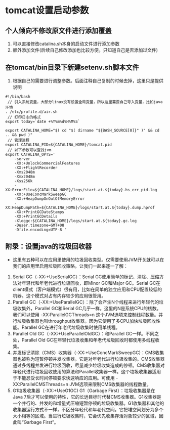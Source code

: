 # tomcat设置启动参数

## 个人倾向不修改原文件进行添加覆盖

1. 可以直接修改catalina.sh本身的启动文件进行添加参数
1. 额外添加文件(后续自己修改添加也比较方便。只知道自己是否添加过文件)

## 在tomcat/bin目录下新建setenv.sh脚本文件

1. 根据自己的需要进行调整参数。后面注释自己复制的时候去掉，这里只是提供说明

```
#!/bin/bash
 // 引入系统变量，大部分linux没有设置全局变量，所以这里需要自己导入变量，比如java环境
. /etc/profile.d/air.sh
 // 打印日志的格式
export today=`date +%Y%m%d%H%M%S`

export CATALINA_HOME="$( cd "$( dirname "${BASH_SOURCE[0]}" )" && cd .. && pwd )"
 // 管理进程
export CATALINA_PID=${CATALINA_HOME}/tomcat.pid
 // 以下参数可以查找jvm
export CATALINA_OPTS='
    -server
    -XX:+UnlockCommercialFeatures
    -XX:+FlightRecorder
    -Xms2048m
    -Xmx2048m
    -Xss256k 
    -XX:ErrorFile=${CATALINA_HOME}/logs/start.at.${today}.hs_err_pid.log 
    -XX:+UseConcMarkSweepGC 
    -XX:+HeapDumpOnOutOfMemoryError 
    -XX:HeapDumpPath=${CATALINA_HOME}/logs/start.at.${today}.dump.hprof 
    -XX:+PrintGCDateStamps 
    -XX:+PrintGCDetails 
    -Xloggc:${CATALINA_HOME}/logs/start.at.${today}.gc.log 
    -Duser.timezone=GMT+08 
    -Dfile.encoding=UTF-8 '
```

## 附录：设置java的垃圾回收器
* 这里有五种可以在应用里使用的垃圾回收类型。仅需要使用JVM开关就可以在我们的应用里启用垃圾回收策略。让我们一起来逐一了解：

1.  Serial GC（-XX:+UseSerialGC）：Serial GC使用简单的标记、清除、压缩方法对年轻代和年老代进行垃圾回收，即Minor GC和Major GC。Serial GC在client模式（客户端模式）很有用，比如在简单的独立应用和CPU配置较低的机器。这个模式对占有内存较少的应用很管用。
1.  Parallel GC（-XX:+UseParallelGC）：除了会产生N个线程来进行年轻代的垃圾收集外，Parallel GC和Serial GC几乎一样。这里的N是系统CPU的核数。我们可以使用 -XX:ParallelGCThreads=n 这个JVM选项来控制线程数量。并行垃圾收集器也叫throughput收集器。因为它使用了多CPU加快垃圾回收性能。Parallel GC在进行年老代垃圾收集时使用单线程。
1.  Parallel Old GC（-XX:+UseParallelOldGC）：和Parallel GC一样。不同之处，Parallel Old GC在年轻代垃圾收集和年老代垃圾回收时都使用多线程收集。
1.  并发标记清除（CMS）收集器（-XX:+UseConcMarkSweepGC)：CMS收集器也被称为短暂停顿并发收集器。它是对年老代进行垃圾收集的。CMS收集器通过多线程并发进行垃圾回收，尽量减少垃圾收集造成的停顿。CMS收集器对年轻代进行垃圾回收使用的算法和Parallel收集器一样。这个垃圾收集器适用于不能忍受长时间停顿要求快速响应的应用。可使用 -XX:ParallelCMSThreads=n JVM选项来限制CMS收集器的线程数量。
1.  G1垃圾收集器（-XX:+UseG1GC) G1（Garbage First）：垃圾收集器是在Java 7后才可以使用的特性，它的长远目标时代替CMS收集器。G1收集器是一个并行的、并发的和增量式压缩短暂停顿的垃圾收集器。G1收集器和其他的收集器运行方式不一样，不区分年轻代和年老代空间。它把堆空间划分为多个大小相等的区域。当进行垃圾收集时，它会优先收集存活对象较少的区域，因此叫“Garbage First”。